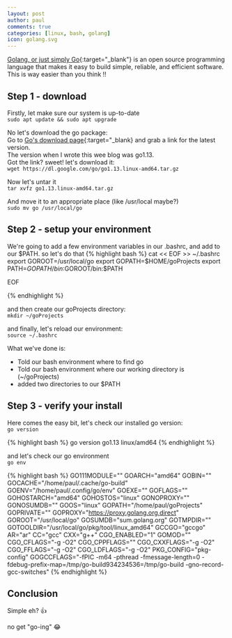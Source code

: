 ```yaml
---
layout: post
author: paul
comments: true
categories: [linux, bash, golang]
icon: golang.svg
---
```

[Golang, or just simply Go](https://golang.org/){:target="_blank"} is an open source programming language that makes it easy to build simple, reliable, and efficient software.  
This is way easier than you think !! 

## Step 1 - download
Firstly, let make sure our system is up-to-date  
`sudo apt update && sudo apt upgrade`

No let's download the go package:  
Go to [Go's download page](https://golang.org/dl/){:target="_blank} and grab a link for the latest version.  
The version when I wrote this wee blog was go1.13.   
Got the link? sweet! let's download it:  
`wget https://dl.google.com/go/go1.13.linux-amd64.tar.gz`  

Now let's untar it  
`tar xvfz go1.13.linux-amd64.tar.gz`  

And move it to an appropriate place (like /usr/local maybe?)  
`sudo mv go /usr/local/go`  

## Step 2 - setup your environment

We're going to add a few environment variables in our .bashrc, and add to our $PATH.  
so let's do that
{% highlight bash %}
cat << EOF >> ~/.bashrc
export GOROOT=/usr/local/go
export GOPATH=$HOME/goProjects
export PATH=$GOPATH/bin:$GOROOT/bin:$PATH

EOF

{% endhighlight %}

and then create our goProjects directory:  
`mkdir ~/goProjects `

and finally, let's reload our environment:  
`source ~/.bashrc `

What we've done is:
* Told our bash environment where to find go
* Told our bash environment where our working directory is (~/goProjects)
* added two directories to our $PATH

## Step 3 - verify your install

Here comes the easy bit, let's check our installed go version:  
`go version `  

{% highlight bash %}
go version go1.13 linux/amd64
{% endhighlight %}

and let's check our go environment  
`go env`  

{% highlight bash %}
GO111MODULE=""
GOARCH="amd64"
GOBIN=""
GOCACHE="/home/paul/.cache/go-build"
GOENV="/home/paul/.config/go/env"
GOEXE=""
GOFLAGS=""
GOHOSTARCH="amd64"
GOHOSTOS="linux"
GONOPROXY=""
GONOSUMDB=""
GOOS="linux"
GOPATH="/home/paul/goProjects"
GOPRIVATE=""
GOPROXY="https://proxy.golang.org,direct"
GOROOT="/usr/local/go"
GOSUMDB="sum.golang.org"
GOTMPDIR=""
GOTOOLDIR="/usr/local/go/pkg/tool/linux_amd64"
GCCGO="gccgo"
AR="ar"
CC="gcc"
CXX="g++"
CGO_ENABLED="1"
GOMOD=""
CGO_CFLAGS="-g -O2"
CGO_CPPFLAGS=""
CGO_CXXFLAGS="-g -O2"
CGO_FFLAGS="-g -O2"
CGO_LDFLAGS="-g -O2"
PKG_CONFIG="pkg-config"
GOGCCFLAGS="-fPIC -m64 -pthread -fmessage-length=0 -fdebug-prefix-map=/tmp/go-build934234536=/tmp/go-build -gno-record-gcc-switches"
{% endhighlight %}

## Conclusion

Simple eh? 👍

no get "go-ing" 😂
